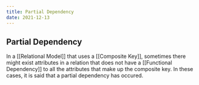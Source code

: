 ```yaml
---
title: Partial Dependency
date: 2021-12-13
---
```

## Partial Dependency
In a [[Relational Model]] that uses a [[Composite Key]], sometimes there might exist attributes in a relation that does not have a [[Functional Dependency]] to all the attributes that make up the composite key. In these cases, it is said that a partial dependency has occured.